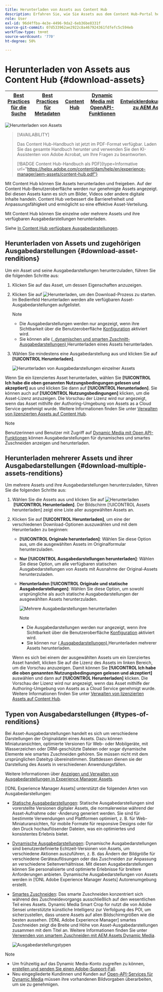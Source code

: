 ```yaml
---
title: Herunterladen von Assets aus Content Hub
description: Erfahren Sie, wie Sie Assets aus dem Content Hub-Portal herunterladen
role: User
exl-id: 96d4ffba-4e3e-4496-9da2-6eb36be8331f
source-git-commit: 07d533962ae2922c8a467924361fdfefc5c594eb
workflow-type: tm+mt
source-wordcount: '770'
ht-degree: 50%

---
```


# Herunterladen von Assets aus Content Hub {#download-assets}

| [Best Practices für die Suche](/help/assets/search-best-practices.md) | [Best Practices für Metadaten](/help/assets/metadata-best-practices.md) | [Content Hub](/help/assets/product-overview.md) | [Dynamic Media mit OpenAPI-Funktionen](/help/assets/dynamic-media-open-apis-overview.md) | [Entwicklerdokumentation zu AEM Assets](https://developer.adobe.com/experience-cloud/experience-manager-apis/) |
| ------------- | --------------------------- |---------|----|-----|

<!-- ![Download assets](assets/download-asset.jpg) -->
![Herunterladen von Assets](assets/download-asset-genstudio.jpeg)

>[!AVAILABILITY]
>
>Das Content Hub-Handbuch ist jetzt im PDF-Format verfügbar. Laden Sie das gesamte Handbuch herunter und verwenden Sie den KI-Assistenten von Adobe Acrobat, um Ihre Fragen zu beantworten.
>
>[!BADGE Content Hub-Handbuch als PDF]{type=Informative url="https://helpx.adobe.com/content/dam/help/en/experience-manager/aem-assets/content-hub.pdf"}

Mit Content Hub können Sie Assets herunterladen und freigeben. Auf der Content Hub-Benutzeroberfläche werden nur genehmigte Assets angezeigt. Bei diesen Assets kann es sich um Bilder, Videos oder andere digitale Inhalte handeln. Content Hub verbessert die Barrierefreiheit und Anpassungsfähigkeit und ermöglicht so eine effektive Asset-Verteilung.

Mit Content Hub können Sie einzelne oder mehrere Assets und ihre verfügbaren Ausgabedarstellungen herunterladen.

Siehe [In Content Hub verfügbare Ausgabedarstellungen](#types-of-renditions).

## Herunterladen von Assets und zugehörigen Ausgabedarstellungen {#download-asset-renditions}

Um ein Asset und seine Ausgabedarstellungen herunterzuladen, führen Sie die folgenden Schritte aus:

1. Klicken Sie auf das Asset, um dessen Eigenschaften anzuzeigen.

1. Klicken Sie auf ![Herunterladen](/help/assets/assets/download-icon.svg), um den Download-Prozess zu starten. Im Bedienfeld Herunterladen werden alle verfügbaren Asset-Ausgabedarstellungen aufgelistet.

   >[!NOTE]
   >
   * Die Ausgabedarstellungen werden nur angezeigt, wenn ihre Sichtbarkeit über die Benutzeroberfläche [Konfiguration](/help/assets/configure-content-hub-ui-options.md#renditions-content-hub) aktiviert wird.
   * Sie können alle ([, dynamischen und smarten Zuschnitt-Ausgabedarstellungen) ](#types-of-renditions) Herunterladen eines Assets herunterladen.

1. Wählen Sie mindestens eine Ausgabedarstellung aus und klicken Sie auf **[!UICONTROL Herunterladen]**.

   ![Herunterladen von Ausgabedarstellungen einzelner Assets](/help/assets/assets/download-single-asset-renditions.png)


Wenn Sie ein lizenziertes Asset herunterladen, wählen Sie **[!UICONTROL Ich habe die oben genannten Nutzungsbedingungen gelesen und akzeptiert]** aus und klicken Sie dann auf **[!UICONTROL Herunterladen]**. Sie können auch auf **[!UICONTROL Nutzungsbedingungen]** klicken, um die Asset-Lizenz anzuzeigen. Die Vorschau der Lizenz wird nur angezeigt, wenn das Asset mithilfe der Authoring-Umgebung von Assets as a Cloud Service genehmigt wurde. Weitere Informationen finden Sie unter [Verwalten von lizenzierten Assets auf Content Hub](/help/assets/manage-licensed-assets-on-content-hub.md).

>[!NOTE]
>
Benutzerinnen und Benutzer mit Zugriff auf [Dynamic Media mit Open API-Funktionen](/help/assets/dynamic-media-open-apis-overview.md) können Ausgabedarstellungen für dynamisches und smartes Zuschneiden anzeigen und herunterladen.

## Herunterladen mehrerer Assets und ihrer Ausgabedarstellungen {#download-multiple-assets-renditions}

Um mehrere Assets und ihre Ausgabedarstellungen herunterzuladen, führen Sie die folgenden Schritte aus:

1. Wählen Sie die Assets aus und klicken Sie auf ![Herunterladen](/help/assets/assets/download-icon.svg) **[!UICONTROL Herunterladen]**. Der Bildschirm [!UICONTROL Assets herunterladen] zeigt eine Liste aller ausgewählten Assets an.
1. Klicken Sie auf **[!UICONTROL Herunterladen]**, um eine der verschiedenen Download-Optionen auszuwählen und mit dem Herunterladen zu beginnen:

   * **[!UICONTROL Originale herunterladen]**: Wählen Sie diese Option aus, um die ausgewählten Assets im Originalformular herunterzuladen.
   * **Nur [!UICONTROL  Ausgabedarstellungen herunterladen]**: Wählen Sie diese Option, um alle verfügbaren statischen Ausgabedarstellungen von Assets mit Ausnahme der Original-Assets herunterzuladen.
   * **Herunterladen [!UICONTROL Originale und statische Ausgabedarstellungen]**: Wählen Sie diese Option, um sowohl ursprüngliche als auch statische Ausgabedarstellungen der ausgewählten Assets herunterzuladen.

     ![Mehrere Ausgabedarstellungen herunterladen](/help/assets/assets/download-multiple-renditions.png)

     >[!NOTE]
     >
     * Die Ausgabedarstellungen werden nur angezeigt, wenn ihre Sichtbarkeit über die Benutzeroberfläche [Konfiguration](/help/assets/configure-content-hub-ui-options.md#renditions-content-hub) aktiviert wird.
     * Sie können nur ([ Ausgabedarstellungen) ](#types-of-renditions) Herunterladen mehrerer Assets herunterladen.

   Wenn es sich bei einem der ausgewählten Assets um ein lizenziertes Asset handelt, klicken Sie auf die Lizenz des Assets im linken Bereich, um die Vorschau anzuzeigen. Damit können Sie **[!UICONTROL Ich habe die oben genannten Nutzungsbedingungen gelesen und akzeptiert]** auswählen und dann auf **[!UICONTROL Herunterladen]** klicken. Die Vorschau der Lizenz wird nur angezeigt, wenn das Asset mithilfe der Authoring-Umgebung von Assets as a Cloud Service genehmigt wurde. Weitere Informationen finden Sie unter [Verwalten von lizenzierten Assets auf Content Hub](/help/assets/manage-licensed-assets-on-content-hub.md).

   <!--![download-multiple-license](/help/assets/assets/download-multiple-license.png)-->

<!--1. On the Content Hub homepage, select the asset and click **Download**. The **Download assets** dialog box displays a license or list of licenses associated with the selected assets in the left pane. 
1. Click a license in the left pane to see its PDF in the middle pane and the associated assets with it in the right pane. The license PDF preview is displayed only if the license is approved in your Assets as a Cloud Service environment. [Approve the license PDFs](/help/assets/approve-assets-content-hub.md) of the selected assets to see their previews.
1. Optional: Click ![remove-icon](/help/assets/assets/remove-icon.svg) to remove a license from the dialog box.
1. Select **I have read and accept all the terms and conditions mentioned above.** 
1. Click **Download** to download the selected assets.-->

<!---This dialog box displays the list of licenses associated with the selected assets in the left pane. Select a license to preview its terms and conditions (in pdf format) in the middle pane and the preview of the associated assets to the license in the right. Reviewed licenses are highlighted in light blue.


The dialog box that displays depends on whether the download list includes expired assets or only non-expired assets. <br/>
**Download expired assets dialog box:** This dialog box displays the expired assets' preview along with their expiry date in the left pane. The expired assets' count out of total selected displays in the right pane. Click **Proceed with all assets** to download expired assets with other assets (if present). The Download assets dialog box displays. See the [Download assets dialog box](#Download-asset-dialog-box) to proceed further.
    
    >[!NOTE]
    >
    >[Enable the download option for expired assets](/help/assets/configure-content-hub-ui-options.md#expired-assets-content-hub) to download them. Only expired assets that have enabled downloading are available for download.

   <a id="Download-asset-dialog-box"></a> **Download assets dialog box:** This dialog box displays the list of licenses associated with the selected assets in the left pane. Select a license to preview its terms and conditions (in pdf format) in the middle pane and the associated assets' preview and their count in the right pane. Reviewed licenses are highlighted in light blue.

    >[!NOTE]
    >
    > The **Download Asset dialog box** previews licensing terms and conditions only for approved licenses. [Approve the assets' licenses](/help/assets/approve-assets-content-hub.md) before downloading them to preview their licensing terms in the **Download Asset dialog box**.

1. Click  ![remove-icon](/help/assets/assets/remove-icon.svg) to remove a license from the download dialog box. 

1. Accept the terms and conditions and then click **Download** to download assets associated with the available licenses in the left pane.-->
<!--![download-multiple-license](/help/assets/assets/download-multiple-license.png)-->

<!---
### Download non-licensed Assets {#download-non-licensed-assets}

 To download non-licensed assets, select the assets and click ![download](/help/assets/assets/download-icon.svg) from the top rail.-->


## Typen von Ausgabedarstellungen {#types-of-renditions}

Bei Asset-Ausgabedarstellungen handelt es sich um verschiedene Darstellungen der Originaldatei eines Assets. Dazu können Miniaturansichten, optimierte Versionen für Web- oder Mobilgeräte, mit Wasserzeichen oder DRM-geschützte Dateien oder sogar dynamische Elemente wie smartes Zuschneiden gehören. Sie müssen nicht mit dem ursprünglichen Dateityp übereinstimmen. Stattdessen dienen sie der Darstellung des Assets in verschiedenen Anwendungsfällen.

Weitere Informationen über [Anzeigen und Verwalten von Ausgabedarstellungen in Experience Manager Assets](/help/assets/renditions.md).

[!DNL Experience Manager Assets] unterstützt die folgenden Arten von Ausgabedarstellungen:

* [Statische Ausgabedarstellungen](/help/assets/renditions.md#static-renditions): Statische Ausgabedarstellungen sind vorerstellte Versionen digitaler Assets, die normalerweise während der Asset-Aufnahme oder -Änderung generiert werden. Sie sind für bestimmte Verwendungen und Plattformen optimiert, z. B. für Web-Miniaturansichten, für mobile Formate für responsive Designs oder für den Druck hochauflösender Dateien, was ein optimiertes und konsistentes Erlebnis bietet.

* [Dynamische Ausgabedarstellungen](/help/assets/renditions.md#dynamic-renditions): Dynamische Ausgabedarstellungen sind benutzerdefinierte Echtzeit-Versionen von Assets, um verschiedene Aktionen auszuführen, z. B. das Ändern der Bildgröße für verschiedene Geräteauflösungen oder das Zuschneiden zur Anpassung an verschiedene Seitenverhältnisse. Mit diesen Ausgabedarstellungen können Sie personalisierte und optimierte Erlebnisse für breitere Anforderungen anbieten. Dynamische Ausgabedarstellungen von Assets werden in [!DNL Adobe Experience Manager Assets] Autorenumgebung erstellt.

* [Smartes Zuschneiden](/help/assets/dynamic-media/image-profiles.md#creating-image-profiles): Das smarte Zuschneiden konzentriert sich während des Zuschneidevorgangs ausschließlich auf den wesentlichen Teil eines Assets. Dynamic Media Smart Crop for nutzt die von Adobe Sensei unterstützte künstliche Intelligenz zur Verfolgung des POI, um sicherzustellen, dass unsere Assets auf allen Bildschirmgrößen wie die besten aussehen. [!DNL Adobe Experience Manager] smartes Zuschneiden zeigt die Breite und Höhe von Asset-Ausgabedarstellungen zusammen mit dem Titel an. Weitere Informationen finden Sie unter [Verwenden von smartem Zuschneiden mit AEM Assets Dynamic Media](https://experienceleague.adobe.com/de/docs/experience-manager-learn/assets/dynamic-media/images/smart-crop-feature-video-use).

  ![Ausgabedarstellungstypen](/help/assets/assets/renditions-types.png)


>[!NOTE]
> 
* Um frühzeitig auf das Dynamic Media-Konto zugreifen zu können, [erstellen und senden Sie einen Adobe-Support-Fall](https://helpx.adobe.com/de/enterprise/using/support-for-experience-cloud.html).
* Neu eingegliederte Kundinnen und Kunden auf [Open-API-Services für Dynamic Media](/help/assets/dynamic-media-open-apis-overview.md) müssen ihre vorhandenen Bildvorgaben überarbeiten, um sie zu genehmigen.




